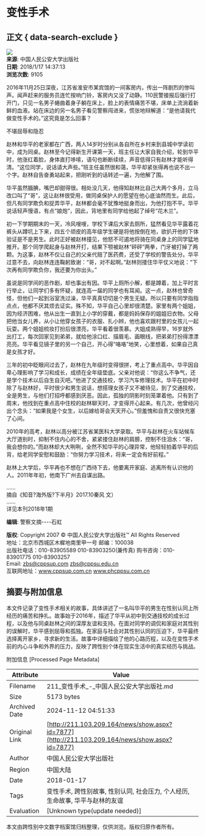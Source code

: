 # 变性手术

## 正文 { data-search-exclude }


![](../images/fav_add.ico)  
**来源**: 中国人民公安大学出版社  
**日期**: 2018/1/17 14:37:13  
**浏览次数**: 9105  

2016年11月25日深夜，江苏省淮安市某宾馆的一间客房内，传出一阵剧烈的惨叫声。闻声赶来的服务员连忙按响门铃，客房内又没了动静。110民警接报后强行打开门，只见一名男子蜷曲着身子躺在床上，脸上的表情痛苦不堪，床单上流淌着新鲜的血液。站在床边的另一名男子看见警察闯进来，慌张地辩解道：“是他请我代做变性手术的。”这究竟是怎么回事？ 

不堪屈辱和隐忍

赵林和华平的老家都在广西，两人14岁时分别从各自所在乡村来到县城中学读初中，成为同桌。赵林至今记得新生开课第一天，班主任让大家自我介绍，轮到华平时，他涨红着脸，身体直打哆嗦，语句也断断续续，声音低得只有赵林才能听得清。“这位同学，说话请大声些。”班主任虽然很和蔼，华平却紧张得再也说不出一个字。赵林自告奋勇站起来，把刚听到的话转述一遍，为他解了围。 

华平虽然腼腆，嘴巴却甜得很。相处没几天，他得知赵林比自己大两个多月，立马改口叫了“哥”，这让赵林很受用，做同桌保护人的愿望在他心底油然而生。此后，但凡有同学欺负和捉弄华平，赵林都会毫不犹豫地挺身而出，为他打抱不平。华平说话轻声慢语，有点“娘炮”，因此，背地里有同学给他起了绰号“花木兰”。 

初一下学期期末的一天，冷风嗖嗖，学校下课后大家去厕所，猛然看见华平露着花裤头从蹲坑上下来，四五个顽皮的高年级学生硬是将他按倒在地，欲扒开他的下体验证是不是男生。此时正好被赵林撞见，他怒不可遏地将骑在同桌身上的同学猛地推开。那个同学爬起身与赵林开打，结果下颚被赵林“砰砰”两拳，门牙被打掉了两颗。为这事，赵林不仅让自己的父亲代赔了医药费，还受了学校的警告处分。华平过意不去，向赵林连连鞠躬致谢：“哥，对不起啊。”赵林则搂住华平仗义地说：“下次再有同学欺负你，我还要为你出头。” 

虽说是同学间的恶作剧，却也事出有因。华平上厕所小解，都是蹲着，加上平时言行举止，让同学们多有怀疑，就连高一届的同学也有耳闻。这一点，赵林也曾奇怪，但他们一起到浴室洗过澡，华平真真切切是个男生无疑。所以只要有同学指指点点，他都不厌其烦去证实。殊不知，华平自己心里却很清楚。家里有两个姐姐，因为经济困难，他从出生一直到上小学的穿戴，都是妈妈保存的姐姐旧衣物。父母把他当女儿养，从小让他穿女孩子的衣服、扎小辫，他也喜欢跟村里的女孩儿一起玩耍。两个姐姐梳妆打扮后很漂亮，华平看着很羡慕。大姐成熟得早，16岁就外出打工，每次回家见到弟弟，就给他涂口红、描眉毛、画眼线，把弟弟打扮得漂漂亮亮。华平看见镜子里的另一个自己，开心得“咯咯”地笑，心里想着，如果自己真是女孩才好。 

三年的初中眨眼间过去了，赵林在九年级时变得很拼，考上了重点高中。华平因自卑心理影响了学习和成长，成绩在全年级垫底。父亲对他说：“你这么不争气，还是学个技术以后自生自灭吧。”他进了交通技校，学习汽车修理技术。华平在初中时除了与赵林好，平时很少和男生说话，想搭理女孩子又不被待见，到了交通技校，全是男生，与他们打招呼都感到厌恶。因此，孤独的阴影时刻笼罩着他。只有到了周末，他找到在重点高中住校的赵林聊天时，才变得开心起来。有几次，他曾经闪出个念头：“如果我是个女生，以后嫁给哥会天天开心。”但羞愧和自责又很快充塞了心间。 

2010年的高考，赵林以高分被江苏省某医科大学录取。华平与赵林在火车站候车大厅道别时，抑制不住内心的不舍，紧紧搂住赵林的肩膀，控制不住泪水：“哥，我会想你的。”而赵林却大大咧咧，全然不知华平的心理异常，他轻轻拍着华平的后背，给老同学安慰和鼓励：“你努力学习技术，将来一定会有好前程。” 

赵林上大学后，华平再也不想在广西待下去，他要离开家庭、逃离所有认识他的人。2011年年初，他南下广州去自谋出路。  

……  
摘自《知音?海外版?下半月》2017.10秦风 文）  
……  
详见本刊2018年1期  

**编辑**: 警察文摘----石虹  

**版权**: Copyright 2007 © 中国人民公安大学出版社™ All Rights Reserved  
地址：北京市西城区木樨地南里甲一号 邮编：100038  
出版社电话：010-83905589  010-83903250(兼传真)  购书咨询：010-83901775  010-83903257  
Email: zbs@cppsup.com zbs@cppsu.edu.cn  
互联网地址：www.cppsup.com.cn www.phcppsu.com.cn  

## 摘要与附加信息

<!-- tcd_abstract -->
本文件记录了变性手术相关的故事，具体讲述了一名叫华平的男生在性别认同上所经历的痛苦和挣扎。故事始于2016年，描述了华平从初中到交通技校的成长过程，以及他与同桌赵林之间的深厚友谊和支持。在面对同学的调侃和家庭对其性别的误解时，华平感到屈辱和孤独。在家庭与社会对其性别认同的压迫下，华平最终选择离开家乡，寻求新的生活。故事中详细描绘了他的心路历程，以及在变性手术前的内心斗争和外界的压力，反映了跨性别个体在现实生活中的真实经历与挑战。
<!-- tcd_abstract_end -->

附加信息 [Processed Page Metadata]

| Attribute       | Value                                  |
|-----------------|----------------------------------------|
| Filename        | 211_变性手术_-_中国人民公安大学出版社.md                             |
| Size            | 5173 bytes                           |
| Archived Date   | 2024-11-12 04:51:33                             |
| Original Link   | [http://211.103.209.164/news/show.aspx?id=7877](http://211.103.209.164/news/show.aspx?id=7877)                       |
| Author          | 中国人民公安大学出版社                               |
| Region          | 中国大陆                               |
| Date            | 2018-01-17                                 |
| Tags            | 变性手术, 跨性别故事, 性别认同, 社会压力, 个人经历, 生命故事, 华平与赵林的友谊                                 |
| Evaluation            | [Unknown type(update needed)]                                 |
<!-- tcd_table_end -->

本文由跨性别中文数字档案馆归档整理，仅供浏览。版权归原作者所有。
